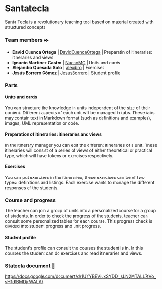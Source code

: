 # Santatecla
Santa Tecla is a revolutionary teaching tool based on material created with structured concepts

### Team members ✒️


* **David Cuenca Ortega**     | [DavidCuencaOrtega](https://github.com/DavidCuencaOrtega) | Preparatin of itineraries: itineraries and views
* **Ignacio Martínez Castro** | [NachoMC](https://github.com/NachoMC) | Units and cards
* **Alejandro Quesada Soto**  | [alexibro](https://github.com/alexibro) | Exercises
* **Jesús Borrero Gómez**     | [JesusBorrero](https://github.com/JesusBorrero) | Student profile

### Parts

#### Units and cards

You can structure the knowledge in units independent of the size of their content.
Different aspects of each unit will be managed in tabs. These tabs may contain text in Markdown format (such as definitions and examples), images, UML representation or code.

#### Preparation of itineraries: itineraries and views

In the itinerary manager you can edit the different itineraries of a unit. These itineraries will consist of a series of views of either theoretical or practical type, which will have tokens or exercises respectively.

#### Exercises

You can put exercises in the itineraries, these exercises can be of two types: definitions and listings. Each exercise wants to manage the different responses of the students.

### Course and progress

The teacher can join a group of units into a personalized course for a group of students. In order to check the progress of the students, teacher can consult some personalized tables for each course. This progress check is divided into student progress and unit progress.

#### Student profile

The student's profile can consult the courses the student is in. In this courses the student can do exercises and read itineraries and views.

### Statecla document 📄

https://docs.google.com/document/d/1UYYBEViuxSYDDl_sLN2MTALL7tVo_sH1dfBMDjnWALA/

